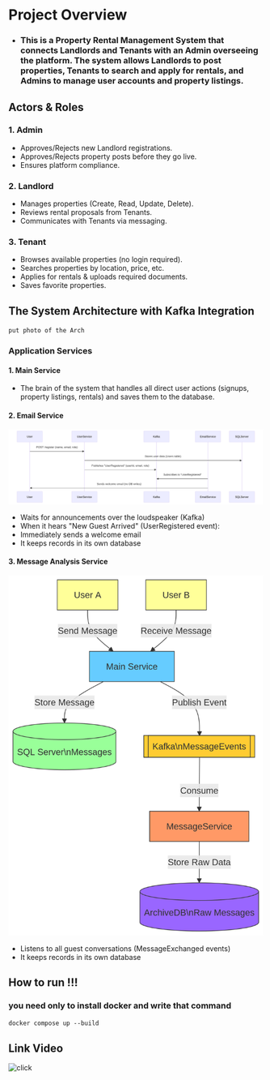 # <div>**Project Overview**</div>
- ### **This is a Property Rental Management System that connects Landlords and Tenants with an Admin overseeing the platform. The system allows Landlords to post properties, Tenants to search and apply for rentals, and Admins to manage user accounts and property listings.**
## Actors & Roles
### **1. Admin**
- Approves/Rejects new Landlord registrations.
- Approves/Rejects property posts before they go live.
- Ensures platform compliance.
### **2. Landlord**
- Manages properties (Create, Read, Update, Delete).
- Reviews rental proposals from Tenants.
-  Communicates with Tenants via messaging.
### **3. Tenant**
- Browses available properties (no login required).
- Searches properties by location, price, etc.
- Applies for rentals & uploads required documents.
- Saves favorite properties.

## The System Architecture with Kafka Integration
```
put photo of the Arch
```
### **Application Services**
#### 1. Main Service
  - The brain of the system that handles all direct user actions (signups, property listings, rentals) and saves them to the database.
#### 2. Email Service
![System Architecture photo](images/UserRegistered.png)
- Waits for announcements over the loudspeaker (Kafka)
- When it hears "New Guest Arrived" (UserRegistered event):
- Immediately sends a welcome email
- It keeps records in its own database
#### 3.  Message Analysis Service
![System Architecture photo](images/msgExchange.png)
- Listens to all guest conversations (MessageExchanged events)
- It keeps records in its own database

## **How to run !!!**
### **you need only to install docker and write that command**
```
docker compose up --build
```
## **Link Video**
![click](png)
